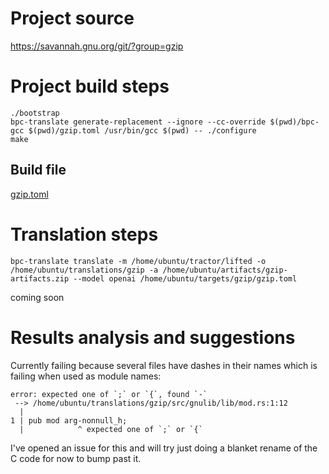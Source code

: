 # Project source

https://savannah.gnu.org/git/?group=gzip

# Project build steps

```
./bootstrap
bpc-translate generate-replacement --ignore --cc-override $(pwd)/bpc-gcc $(pwd)/gzip.toml /usr/bin/gcc $(pwd) -- ./configure
make
```

## Build file

[gzip.toml](gzip.toml)

# Translation steps

```
bpc-translate translate -m /home/ubuntu/tractor/lifted -o /home/ubuntu/translations/gzip -a /home/ubuntu/artifacts/gzip-artifacts.zip --model openai /home/ubuntu/targets/gzip/gzip.toml 
```

coming soon

# Results analysis and suggestions

Currently failing because several files have dashes in their names which is failing when used as module names:

```
error: expected one of `;` or `{`, found `-`
 --> /home/ubuntu/translations/gzip/src/gnulib/lib/mod.rs:1:12
  |
1 | pub mod arg-nonnull_h;
  |            ^ expected one of `;` or `{`

```

I've opened an issue for this and will try just doing a blanket rename of the C code for now to bump past it.



